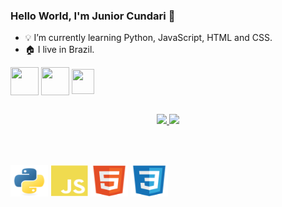 ### Hello World, I'm Junior Cundari 👋

- 💡 I’m currently learning Python, JavaScript, HTML and CSS.
- 🏠 I live in Brazil.

<div>
  <a href="https://www.instagram.com/juniiorcundari/" target="_blank"><img align="center" height="45" width="45" src="https://img.icons8.com/fluency/48/000000/instagram-new.png" target="blank"/></a>
  <a href = "mailto:jrcundari@yahoo.com.br"><img align="center" height="45" width="45" src="https://img.icons8.com/color/48/000000/yahoo-mail-app.png" target="_blank"></a>
  <a href="https://www.linkedin.com/in/jos%C3%A9-roberto-cundari-junior-a42961129/" target="_blank"><img align="center" height="40" width="36" src="https://cdn.jsdelivr.net/gh/devicons/devicon/icons/linkedin/linkedin-original.svg" target="_blank"/></a>
</div>

  ##

<div align="center">
  <a href="https://github.com/JuniorCundari">
  <img height="180em" src="https://github-readme-stats.vercel.app/api?username=JuniorCundari&show_icons=true&theme=discord_old_blurple&include_all_commits=true&count_private=true"/>
  <img height="180em" src="https://github-readme-stats.vercel.app/api/top-langs/?username=JuniorCundari&layout=compact&langs_count=7&theme=discord_old_blurple"/>
</div>
<div style="display: flex" flex-direction="row"><br>
  <a align="center" font-size="40" rel="stylesheet" href="https://cdn.jsdelivr.net/gh/devicons/devicon@v2.14.0/devicon.min.css"></a>
</div>
  
  ##
  
<div style="display: inline_block"><br>
  <img align="center" alt="junior-Python" height="50" width="60" src="https://raw.githubusercontent.com/devicons/devicon/master/icons/python/python-original.svg">
  <img align="center" alt="junior-Js" height="50" width="60" src="https://raw.githubusercontent.com/devicons/devicon/master/icons/javascript/javascript-plain.svg">
  <img align="center" alt="junior-HTML" height="50" width="60" src="https://raw.githubusercontent.com/devicons/devicon/master/icons/html5/html5-original.svg">
  <img align="center" alt="junior-CSS" height="50" width="60" src="https://raw.githubusercontent.com/devicons/devicon/master/icons/css3/css3-original.svg">
</div>
